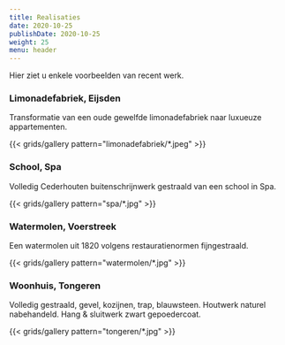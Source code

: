 ```yaml
---
title: Realisaties
date: 2020-10-25
publishDate: 2020-10-25
weight: 25
menu: header
---
```


Hier ziet u enkele voorbeelden van recent werk.

### Limonadefabriek, Eijsden

Transformatie van een oude gewelfde limonadefabriek naar luxueuze appartementen.

{{< grids/gallery pattern="limonadefabriek/*.jpeg" >}}

### School, Spa

Volledig Cederhouten buitenschrijnwerk gestraald van een school in Spa.

{{< grids/gallery pattern="spa/*.jpg" >}}

### Watermolen, Voerstreek

Een watermolen uit 1820 volgens restauratienormen fijngestraald.

{{< grids/gallery pattern="watermolen/*.jpg" >}}

### Woonhuis, Tongeren

Volledig gestraald, gevel, kozijnen, trap, blauwsteen. Houtwerk naturel nabehandeld. Hang & sluitwerk zwart gepoedercoat.

{{< grids/gallery pattern="tongeren/*.jpg" >}}
